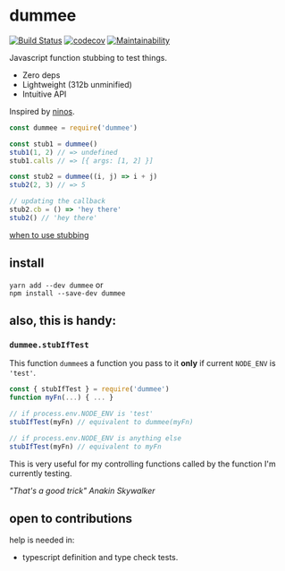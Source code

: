 
# dummee


[![Build Status](https://travis-ci.org/zzyyxxww/dummee.svg?branch=master)](https://travis-ci.org/zzyyxxww/dummee)
[![codecov](https://codecov.io/gh/zzyyxxww/dummee/branch/master/graph/badge.svg)](https://codecov.io/gh/zzyyxxww/dummee)
[![Maintainability](https://api.codeclimate.com/v1/badges/f103756df8cb1910959c/maintainability)](https://codeclimate.com/github/zzyyxxww/dummee/maintainability)

Javascript function stubbing to test things.

* Zero deps
* Lightweight (312b unminified)
* Intuitive API

Inspired by [ninos](https://github.com/jamiebuilds/ninos).

```javascript
const dummee = require('dummee')

const stub1 = dummee()
stub1(1, 2) // => undefined
stub1.calls // => [{ args: [1, 2] }]

const stub2 = dummee((i, j) => i + j)
stub2(2, 3) // => 5

// updating the callback
stub2.cb = () => 'hey there'
stub2() // 'hey there'
```

[when to use stubbing](./docs/when-to-use-stubbing.md)

## install

`yarn add --dev dummee` or  
`npm install --save-dev dummee`

## also, this is handy:

### `dummee.stubIfTest`

This function `dummee`s a function you pass to it **only** if current `NODE_ENV` is `'test'`.

```javascript
const { stubIfTest } = require('dummee')
function myFn(...) { ... }

// if process.env.NODE_ENV is 'test'
stubIfTest(myFn) // equivalent to dummee(myFn)

// if process.env.NODE_ENV is anything else
stubIfTest(myFn) // equivalent to myFn
```

This is very useful for my controlling functions called by the function I'm currently testing.

*"That's a good trick" Anakin Skywalker*

## open to contributions

help is needed in:
* typescript definition and type check tests.
